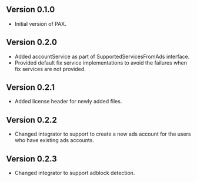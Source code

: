 ## Version 0.1.0

* Initial version of PAX.

## Version 0.2.0
* Added accountService as part of SupportedServicesFromAds interface.
* Provided default fix service implementations to avoid the failures when fix services are not provided.

## Version 0.2.1
* Added license header for newly added files.

## Version 0.2.2
* Changed integrator to support to create a new ads account for the users
  who have existing ads accounts.

## Version 0.2.3
* Changed integrator to support adblock detection.
